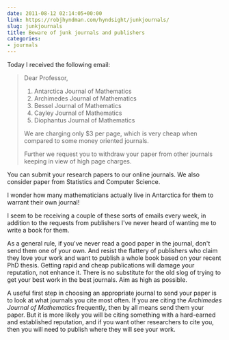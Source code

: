```yaml
---
date: 2011-08-12 02:14:05+00:00
link: https://robjhyndman.com/hyndsight/junkjournals/
slug: junkjournals
title: Beware of junk journals and publishers
categories:
- journals
---
```


Today I received the following email:


>Dear Professor,
>
> 1. Antarctica Journal of Mathematics
> 2. Archimedes Journal of Mathematics
> 3. Bessel Journal of Mathematics
> 4. Cayley Journal of Mathematics
> 5. Diophantus Journal of Mathematics
>
> We are charging only $3 per page, which is very cheap when compared to some money oriented journals.
>
> Further we request you to withdraw your paper from other journals keeping in view of high page charges.
>
You can submit your research papers to our online journals. We also consider paper from Statistics and Computer Science.


I wonder how many mathematicians actually live in Antarctica for them to warrant their own journal!<!-- more -->

I seem to be receiving a couple of these sorts of emails every week, in addition to the requests from publishers I've never heard of wanting me to write a book for them.

As a general rule, if you've never read a good paper in the journal, don't send them one of your own. And resist the flattery of publishers who claim they love your work and want to publish a whole book based on your recent PhD thesis. Getting rapid and cheap publications will damage your reputation, not enhance it. There is no substitute for the old slog of trying to get your best work in the best journals. Aim as high as possible.

A useful first step in choosing an appropriate journal to send your paper is to look at what journals you cite most often. If you are citing the _Archimedes Journal of Mathematics_ frequently, then by all means send them your paper. But it is more likely you will be citing something with a hard-earned and established reputation, and if you want other researchers to cite you, then you will need to publish where they will see your work.

